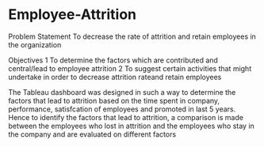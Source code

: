 # Employee-Attrition

Problem Statement 
To decrease the rate of attrition and retain employees in the organization

Objectives
1 To determine the factors which are contributed and central/lead to employee attrition
2 To suggest certain activities that might undertake in order to decrease attrition rateand retain employees

The Tableau dashboard was designed in such a way to determine the factors that lead to attrition based on the time spent in company,  performance, satisfcation of employees and promoted in last 5 years. 
Hence to identify the factors that lead to attrition, a comparison is made between the employees who lost in attrition and the employees who stay in the company and are evaluated on different factors
